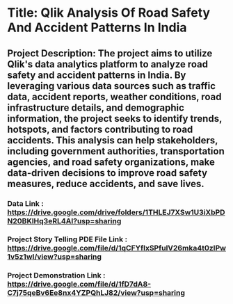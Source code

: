 # Title: Qlik Analysis Of Road Safety And Accident Patterns In India

## Project Description: The project aims to utilize Qlik's data analytics platform to analyze road safety and accident patterns in India. By leveraging various data sources such as traffic data, accident reports, weather conditions, road infrastructure details, and demographic information, the project seeks to identify trends, hotspots, and factors contributing to road accidents. This analysis can help stakeholders, including government authorities, transportation agencies, and road safety organizations, make data-driven decisions to improve road safety measures, reduce accidents, and save lives.

### Data Link : https://drive.google.com/drive/folders/1THLEJ7XSw1U3iXbPDN20BKlHq3eRL4AI?usp=sharing
### Project Story Telling PDE File Link : https://drive.google.com/file/d/1qCFYflxSPfulV26mka4t0zIPw1v5z1wI/view?usp=sharing
### Project Demonstration Link : https://drive.google.com/file/d/1fD7dA8-C7j75qeBv6Ee8nx4YZPQhLJ82/view?usp=sharing
